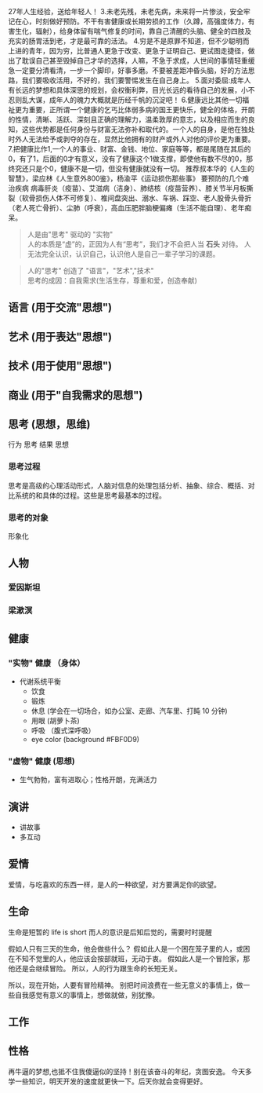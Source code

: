 27年人生经验，送给年轻人！
3.未老先残，未老先病，未来将一片惨淡，安全牢记在心，时刻做好预防。不干有害健康或长期劳损的工作（久蹲，高强度体力，有害生化，辐射），给身体留有喘气修复的时间，靠自己清醒的头脑、健全的四肢及充实的肠胃活到老，才是最可靠的活法。
4.穷是不是原罪不知道，但不少聪明而上进的青年，因为穷，比普通人更急于改变、更急于证明自己、更试图走捷径，做出了耽误自己甚至毁掉自己才华的选择，人嘛，不急于求成，人世间的事情轻重缓急一定要分清看清，一步一个脚印，好事多磨。不要被差距冲昏头脑，好的方法思路，我们要吸收活用，不好的，我们要警惕发生在自己身上。
5.面对委屈:成年人有长远的梦想和具体深思的规划，会权衡利弊，目光长远的看待自己的发展，小不忍则乱大谋，成年人的魄力大概就是历经千帆的沉淀吧！
6.健康远比其他一切福祉更为重要，正所谓一个健康的乞丐比体弱多病的国王更快乐，健全的体格，开朗的性情，清晰、活跃、深刻且正确的理解力，温柔敦厚的意志，以及相应而生的良知，这些优势都是任何身份与财富无法弥补和取代的。一个人的自身，是他在独处时外人无法给予或剥夺的存在，显然比他拥有的财产或外人对他的评价更为重要。
7.把健康比作1,一个人的事业、财富、金钱、地位、家庭等等，都是尾随在其后的0，有了1，后面的0才有意义，没有了健康这个1做支撑，即使他有数不尽的0，那终究还只是个0，健康不是一切，但没有健康就没有一切。
推荐叔本华的《人生的智慧》，梁应林《人生意外800鉴》，杨渝平《运动损伤那些事》
要预防的几个难治疾病
      病毒肝炎（疫苗）、艾滋病（洁身）、肺结核（疫苗营养）、膝关节半月板撕裂（软骨损伤人体不可修复）、椎间盘突出、溺水、车祸、踩空、老人股骨头骨折（老人死亡骨折）、尘肺（呼衰），高血压肥胖脑梗偏瘫（生活不能自理）、老年痴呆。

> 人是由"思考" 驱动的 "实物"  
> 人的本质是“虚”的，正因为人有“思考”，我们才不会把人当 **石头** 对待。
> 人无法完全认识，认识自己，认识他人是自己一辈子学习的课题。  

<!--more-->
> 人的"思考" 创造了 "语言"，"艺术","技术"   
> 思考的成因：自我需求(生活生存，尊重和爱，创造奉献)   

## 语言 (用于交流"思想")
## 艺术 (用于表达"思想")
## 技术 (用于使用"思想")
## 商业 (用于"自我需求的思想")
## 思考 (思想，思维)
行为 思考
结果 思想

### 思考过程
思考是高级的心理活动形式，人脑对信息的处理包括分析、抽象、综合、概括、对比系统的和具体的过程。这些是思考最基本的过程。 

### 思考的对象
形象化

## 人物
### 爱因斯坦
### 梁漱溟

## 健康
### "实物" 健康 （身体）
- 代谢系统平衡
   - 饮食
   - 锻炼
   - 休息 (学会在一切场合，如办公室、走廊、汽车里、打盹 10 分钟)
   - 用眼 (胡萝卜茶)
   - 呼吸 （腹式深呼吸）
   - eye color (background #FBF0D9)
### "虚物" 健康 (思想)

  - 生气勃勃，富有进取心；性格开朗，充满活力

## 演讲
- 讲故事
- 多互动

## 爱情
爱情，与吃喜欢的东西一样，是人的一种欲望，对方要满足你的欲望。  

## 生命
生命是短暂的 life is short 
而人的意识是后知后觉的，需要时时提醒

假如人只有三天的生命，他会做些什么？
假如此人是一个困在笼子里的人，或困在不知不觉里的人，他应该会按部就班，无动于衷。
假如此人是一个冒险家，那他还是会继续冒险。
所以，人的行为跟生命的长短无关。

所以，现在开始，人要有冒险精神。
别把时间浪费在一些无意义的事情上，做一些自我感觉有意义的事情上，想做就做，别犹豫。


## 工作
## 性格
再牛逼的梦想,也抵不住我傻逼似的坚持！别在该奋斗的年纪，贪图安逸。 今天多学一些知识，明天开发的速度就更快一下。后天你就会变得更好。
